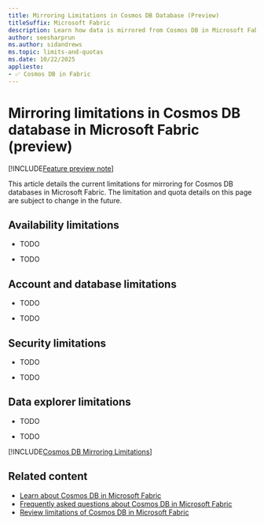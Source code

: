 ```yaml
---
title: Mirroring Limitations in Cosmos DB Database (Preview)
titleSuffix: Microsoft Fabric
description: Learn how data is mirrored from Cosmos DB in Microsoft Fabric to OneLake. Discover limitations and benefits during the preview.
author: seesharprun
ms.author: sidandrews
ms.topic: limits-and-quotas
ms.date: 10/22/2025
appliesto:
- ✅ Cosmos DB in Fabric
---
```


# Mirroring limitations in Cosmos DB database in Microsoft Fabric (preview)

[!INCLUDE[Feature preview note](../../includes/feature-preview-note.md)]

This article details the current limitations for mirroring for Cosmos DB databases in Microsoft Fabric. The limitation and quota details on this page are subject to change in the future.

## Availability limitations

- TODO

- TODO

## Account and database limitations

- TODO

- TODO

## Security limitations

- TODO

- TODO

## Data explorer limitations

- TODO

- TODO

[!INCLUDE[Cosmos DB Mirroring Limitations](../../mirroring/cosmos-db/includes/mirroring-limitations.md)]

## Related content

- [Learn about Cosmos DB in Microsoft Fabric](overview.md)
- [Frequently asked questions about Cosmos DB in Microsoft Fabric](faq.yml)
- [Review limitations of Cosmos DB in Microsoft Fabric](limitations.md)

